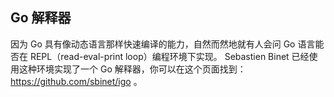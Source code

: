 ## Go 解释器

因为 Go 具有像动态语言那样快速编译的能力，自然而然地就有人会问 Go 语言能否在 REPL（read-eval-print loop）编程环境下实现。
Sebastien Binet 已经使用这种环境实现了一个 Go 解释器，你可以在这个页面找到： <https://github.com/sbinet/igo> 。
